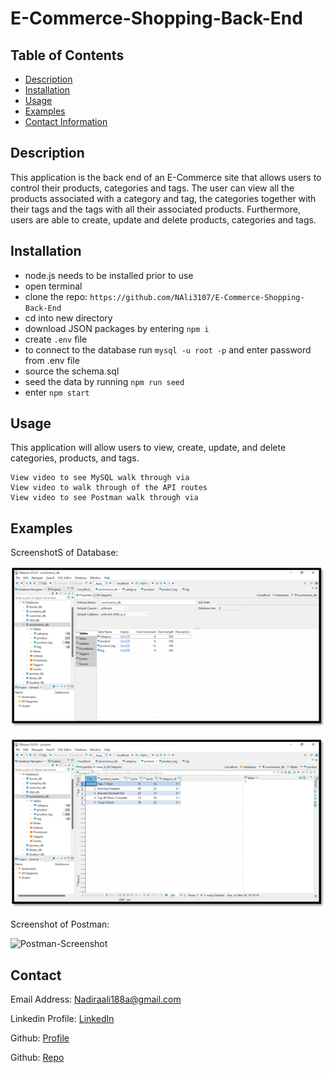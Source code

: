 # E-Commerce-Shopping-Back-End

## Table of Contents

- [Description](#description)
- [Installation](#installation)
- [Usage](#usage)
- [Examples](#examples)
- [Contact Information](#contact)

## Description

This application is the back end of an E-Commerce site that allows users to control their products, categories and tags. The user can view all the products associated with a category and tag, the categories together with their tags and the tags with all their associated products. Furthermore, users are able to create, update and delete products, categories and tags.

## Installation

- node.js needs to be installed prior to use
- open terminal
- clone the repo: `https://github.com/NAli3107/E-Commerce-Shopping-Back-End`
- cd into new directory
- download JSON packages by entering `npm i`
- create `.env` file 
- to connect to the database run `mysql -u root -p` and enter password from .env file
- source the schema.sql
- seed the data by running `npm run seed`
- enter `npm start`

## Usage

This application will allow users to view, create, update, and delete categories, products, and tags.

```
View video to see MySQL walk through via 
View video to walk through of the API routes
View video to see Postman walk through via
```

## Examples

ScreenshotS of Database:

![Database-Screenshot1](./assets/images/DB1.png)

![Database-Screenshot1](./assets/images/DB2.png)

Screenshot of Postman:

![Postman-Screenshot]()

## Contact

Email Address: Nadiraali188a@gmail.com

Linkedin Profile: [LinkedIn](https://www.linkedin.com/in/nadira-ali-09a182106/)

Github: [Profile](https://github.com/NAli3107)

Github: [Repo](https://github.com/NAli3107/E-Commerce-Shopping-Back-End)
